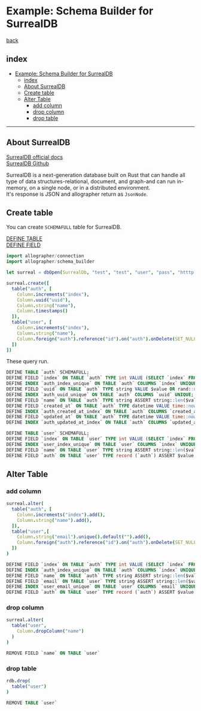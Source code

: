 Example: Schema Builder for SurrealDB
===
[back](../../README.md)

## index
<!--ts-->
* [Example: Schema Builder for SurrealDB](#example-schema-builder-for-surrealdb)
   * [index](#index)
   * [About SurrealDB](#about-surrealdb)
   * [Create table](#create-table)
   * [Alter Table](#alter-table)
      * [add column](#add-column)
      * [drop column](#drop-column)
      * [drop table](#drop-table)

<!-- Created by https://github.com/ekalinin/github-markdown-toc -->
<!-- Added by: root, at: Mon Jul 17 07:17:27 UTC 2023 -->

<!--te-->

---

## About SurrealDB
[SurrealDB official docs](https://surrealdb.com/docs)  
[SurrealDB Github](https://github.com/surrealdb/surrealdb)

SurrealDB is a next-generation database built on Rust that can handle all type of data structures-relational, document, and graph-and can run in-memory, on a single node, or in a distributed environment.  
It's response is JSON and allographer return as `JsonNode`.

## Create table
You can create `SCHEMAFULL` table for SurrealDB.

[DEFINE TABLE](https://surrealdb.com/docs/surrealql/statements/define/table)  
[DEFINE FIELD](https://surrealdb.com/docs/surrealql/statements/define/field)

```nim
import allographer/connection
import allographer/schema_builder

let surreal = dbOpen(SurrealDb, "test", "test", "user", "pass", "htttp://surreal", 8000, 5, 30, false, false).waitFor()

surreal.create([
  table("auth", [
    Column.increments("index"),
    Column.uuid("uuid"),
    Column.string("name"),
    Column.timestamps()
  ]),
  table("user", [
    Column.increments("index"),
    Column.string("name"),
    Column.foreign("auth").reference("id").on("auth").onDelete(SET_NULL)
  ])
])
```

These query run.

```sql
DEFINE TABLE `auth` SCHEMAFULL;
DEFINE FIELD `index` ON TABLE `auth` TYPE int VALUE (SELECT `index` FROM `auth` ORDER BY `index` NUMERIC DESC LIMIT 1)[0].index + 1 || 1 ASSERT $value != NONE;
DEFINE INDEX `auth_index_unique` ON TABLE `auth` COLUMNS `index` UNIQUE;
DEFINE FIELD `uuid` ON TABLE `auth` TYPE string VALUE $value OR rand::uuid() ASSERT $value != NONE;
DEFINE INDEX `auth_uuid_unique` ON TABLE `auth` COLUMNS `uuid` UNIQUE;
DEFINE FIELD `name` ON TABLE `auth` TYPE string ASSERT string::len($value) < 255 AND $value != NONE;
DEFINE FIELD `created_at` ON TABLE `auth` TYPE datetime VALUE time::now();
DEFINE INDEX `auth_created_at_index` ON TABLE `auth` COLUMNS `created_at`;
DEFINE FIELD `updated_at` ON TABLE `auth` TYPE datetime VALUE time::now();
DEFINE INDEX `auth_updated_at_index` ON TABLE `auth` COLUMNS `updated_at`

DEFINE TABLE `user` SCHEMAFULL;
DEFINE FIELD `index` ON TABLE `user` TYPE int VALUE (SELECT `index` FROM `user` ORDER BY `index` NUMERIC DESC LIMIT 1)[0].index + 1 || 1 ASSERT $value != NONE;
DEFINE INDEX `user_index_unique` ON TABLE `user` COLUMNS `index` UNIQUE;
DEFINE FIELD `name` ON TABLE `user` TYPE string ASSERT string::len($value) < 255 AND $value != NONE;
DEFINE FIELD `auth` ON TABLE `user` TYPE record (`auth`) ASSERT $value != NONE
```


## Alter Table
### add column
```nim
surreal.alter(
  table("auth", [
    Column.increments("index").add(),
    Column.string("name").add(),
  ]),
  table("user",[
    Column.string("email").unique().default("").add(),
    Column.foreign("auth").reference("id").on("auth").onDelete(SET_NULL).add()
  ])
)
```

```sql
DEFINE FIELD `index` ON TABLE `auth` TYPE int VALUE (SELECT `index` FROM `auth` ORDER BY `index` NUMERIC DESC LIMIT 1)[0].index + 1 || 1 ASSERT $value != NONE
DEFINE INDEX `auth_index_unique` ON TABLE `auth` COLUMNS `index` UNIQUE
DEFINE FIELD `name` ON TABLE `auth` TYPE string ASSERT string::len($value) < 255 AND $value != NONE
DEFINE FIELD `email` ON TABLE `user` TYPE string ASSERT string::len($value) < 255 AND $value != NONE VALUE $value OR ''
DEFINE INDEX `user_email_unique` ON TABLE `user` COLUMNS `email` UNIQUE
DEFINE FIELD `auth` ON TABLE `user` TYPE record (`auth`) ASSERT $value != NONE
```

### drop column
```nim
surreal.alter(
  table("user",
    Column.dropColumn("name")
  )
)
```

```sql
REMOVE FIELD `name` ON TABLE `user`
```

### drop table
```nim
rdb.drop(
  table("user")
)
```

```sql
REMOVE TABLE `user`
```
